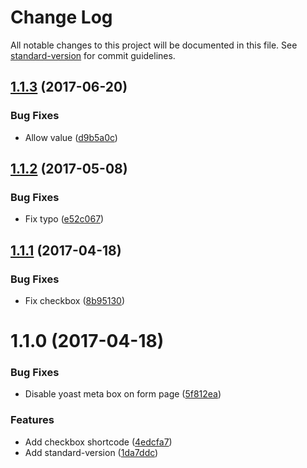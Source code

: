 # Change Log

All notable changes to this project will be documented in this file. See [standard-version](https://github.com/conventional-changelog/standard-version) for commit guidelines.

<a name="1.1.3"></a>
## [1.1.3](https://github.com/Corjen/wordpress-formbuilder/compare/v1.1.2...v1.1.3) (2017-06-20)


### Bug Fixes

* Allow value ([d9b5a0c](https://github.com/Corjen/wordpress-formbuilder/commit/d9b5a0c))



<a name="1.1.2"></a>
## [1.1.2](https://github.com/Corjen/wordpress-formbuilder/compare/v1.1.1...v1.1.2) (2017-05-08)


### Bug Fixes

* Fix typo ([e52c067](https://github.com/Corjen/wordpress-formbuilder/commit/e52c067))



<a name="1.1.1"></a>
## [1.1.1](https://github.com/Corjen/wordpress-formbuilder/compare/v1.1.0...v1.1.1) (2017-04-18)


### Bug Fixes

* Fix checkbox ([8b95130](https://github.com/Corjen/wordpress-formbuilder/commit/8b95130))



<a name="1.1.0"></a>
# 1.1.0 (2017-04-18)


### Bug Fixes

* Disable yoast meta box on form page ([5f812ea](https://github.com/Corjen/wordpress-formbuilder/commit/5f812ea))


### Features

* Add checkbox shortcode ([4edcfa7](https://github.com/Corjen/wordpress-formbuilder/commit/4edcfa7))
* Add standard-version ([1da7ddc](https://github.com/Corjen/wordpress-formbuilder/commit/1da7ddc))
